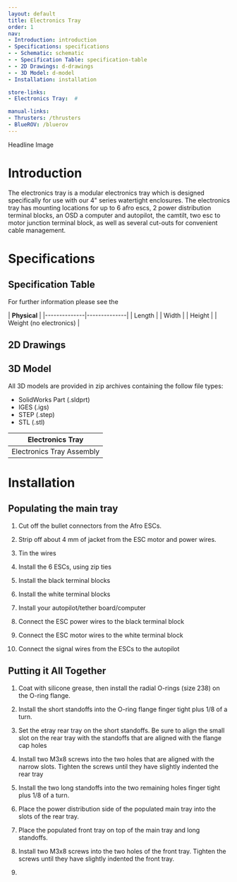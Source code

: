 ```yaml
---
layout: default
title: Electronics Tray
order: 1
nav:
- Introduction: introduction
- Specifications: specifications
- - Schematic: schematic
- - Specification Table: specification-table
- - 2D Drawings: d-drawings
- - 3D Model: d-model
- Installation: installation

store-links:
- Electronics Tray:  #

manual-links:
- Thrusters: /thrusters
- BlueROV: /bluerov
---
```


Headline Image

# Introduction

The electronics tray is a modular electronics tray which is designed specifically for use with our 4" series watertight enclosures. The electronics tray has mounting locations for up to 6 afro escs, 2 power distribution terminal blocks, an OSD a computer and autopilot, the camtilt, two esc to motor junction terminal block, as well as several cut-outs for convenient cable management.

# Specifications

## Specification Table

For further information please see the 

|   **Physical**    |
|--------------|--------------|
| Length |
| Width |
| Height |
| Weight (no electronics) |



## 2D Drawings



## 3D Model

All 3D models are provided in zip archives containing the follow file types:

- SolidWorks Part (.sldprt)
- IGES (.igs) 
- STEP (.step)
- STL (.stl)

|		**Electronics Tray**																    |
| --------------------------------------------------------------------------------------------- |
| Electronics Tray Assembly     | [ASSEM-ETRAY-X1](/etray/cad/ASSEM-ETRAY-X1.zip)

# Installation

## Populating the main tray

1. Cut off the bullet connectors from the Afro ESCs.

2. Strip off about 4 mm of jacket from the ESC motor and power wires.

3. Tin the wires

4. Install the 6 ESCs, using zip ties

5. Install the black terminal blocks

6. Install the white terminal blocks

7. Install your autopilot/tether board/computer 

8. Connect the ESC power wires to the black terminal block

9. Connect the ESC motor wires to the white terminal block

10. Connect the signal wires from the ESCs to the autopilot

## Putting it All Together

1. Coat with silicone grease, then install the radial O-rings (size 238) on the O-ring flange.

2. Install the short standoffs into the O-ring flange finger tight plus 1/8 of a turn.

3. Set the etray rear tray on the short standoffs. Be sure to align the small slot on the rear tray with the standoffs that are aligned with the flange cap holes

4. Install two M3x8 screws into the two holes that are aligned with the narrow slots. Tighten the screws until they have slightly indented the rear tray

5. Install the two long standoffs into the two remaining holes finger tight plus 1/8 of a turn.

6. Place the power distribution side of the populated main tray into the slots of the rear tray. 

7. Place the populated front tray on top of the main tray and long standoffs. 

8. Install two M3x8 screws into the two holes of the front tray. Tighten the screws until they have slightly indented the front tray.

9. 
